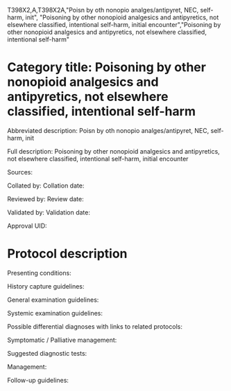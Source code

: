T398X2,A,T398X2A,"Poisn by oth nonopio analges/antipyret, NEC, self-harm, init", "Poisoning by other nonopioid analgesics and antipyretics, not elsewhere classified, intentional self-harm, initial encounter","Poisoning by other nonopioid analgesics and antipyretics, not elsewhere classified, intentional self-harm"
# Category title: Poisoning by other nonopioid analgesics and antipyretics, not elsewhere classified, intentional self-harm

Abbreviated description: Poisn by oth nonopio analges/antipyret, NEC, self-harm, init

Full description: Poisoning by other nonopioid analgesics and antipyretics, not elsewhere classified, intentional self-harm, initial encounter

Sources:

Collated by:
Collation date:

Reviewed by:
Review date:

Validated by:
Validation date:

Approval UID:

# Protocol description

Presenting conditions:

History capture guidelines:

General examination guidelines:

Systemic examination guidelines:

Possible differential diagnoses with links to related protocols:

Symptomatic / Palliative management:

Suggested diagnostic tests:

Management:

Follow-up guidelines:
